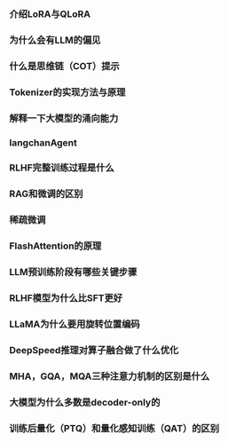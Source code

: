 ### 介绍LoRA与QLoRA



### 为什么会有LLM的偏见



### 什么是思维链（COT）提示



### Tokenizer的实现方法与原理



### 解释一下大模型的涌向能力



### langchanAgent



### RLHF完整训练过程是什么



### RAG和微调的区别



### 稀疏微调



### FlashAttention的原理



### LLM预训练阶段有哪些关键步骤



### RLHF模型为什么比SFT更好



### LLaMA为什么要用旋转位置编码



### DeepSpeed推理对算子融合做了什么优化



### MHA，GQA，MQA三种注意力机制的区别是什么



### 大模型为什么多数是decoder-only的



### 训练后量化（PTQ）和量化感知训练（QAT）的区别



